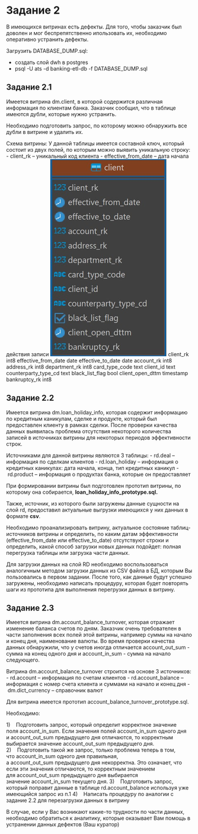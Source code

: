 #  Задание 2
В имеющихся витринах есть дефекты. Для того, чтобы заказчик был доволен и мог беспрепятственно ипользовать их, необходимо оперативно устранить дефекты.

Загрузить DATABASE_DUMP.sql:
- создать слой dwh в postgres
- psql -U ats -d banking-etl-db -f DATABASE_DUMP.sql
## **Задание 2.1**

Имеется витрина dm.client, в которой содержится различная информация по клиентам банка. Заказчик сообщил, что в таблице имеются дубли, которые нужно устранить.

Необходимо подготовить запрос, по которому можно обнаружить все дубли в витрине и удалить их.

Схема витрины:
У данной таблицы имеется составной ключ, который состоит из двух полей, по которым можно выявить уникальную строку:
- client_rk – уникальный код клиента
- effective_from_date – дата начала действия записи
![alt text](Screenshot_1.jpg)
client_rk int8
effective_from_date date
effective_to_date date
account_rk int8
address_rk int8
department_rk int8
card_type_code text
client_id text
counterparty_type_cd text
black_list_flag bool
client_open_dttm timestamp
bankruptcy_rk int8
## **Задание 2.2**
Имеется витрина dm.loan_holiday_info, которая содержит информацию по кредитным каникулам, сделке и продукте, который был предоставлен клиенту в рамках сделки. После проверки качества данных выявилась проблема отсутствия некоторого количества записей в источниках витрины для некоторых периодов эффективности строк.

Источниками для данной витрины являются 3 таблицы:
- rd.deal – информация по сделкам клиентов
- rd.loan_holiday – информация о кредитных каникулах: дата начала, конца, тип кредитных каникул
- rd.product – информация о продуктах банка, которые он предоставляет

При формировании витрины был подготовлен прототип витрины, по которому она собирается, **loan_holiday_info_prototype.sql.**

Также, источник, из которого были загружены данные сущности на слой rd, предоставил актуальные выгрузки имеющихся у них данных в формате **csv**.

Необходимо проанализировать витрину, актуальное состояние таблиц-источников витрины и определить, по каким датам эффективности (effective_from_date или effective_to_date) отсутствуют строки и определить, какой способ загрузки новых данных подойдет: полная перегрузка таблицы или загрузка части данных.

Для загрузки данных на слой RD необходимо воспользоваться аналогичным методом загрузки данных из CSV файла в БД, которым Вы пользовались в первом задании. После того, как данные будут успешно загружены, необходимо написать процедуру, которая будет повторять шаги из прототипа для выполнения перегрузки данных в витрину.
## **Задание 2.3**
Имеется витрина dm.account_balance_turnover, которая отражает изменение баланса счетов по дням. Заказчик очень требователен в части заполнения всех полей этой витрины, например суммы на начало и конец дня, наименование валюты. Во время проверки качества данных обнаружили, что у счетов иногда отличается account_out_sum - сумма на конец одного дня и account_in_sum - сумма на начало следующего.

Витрина dm.account_balance_turnover строится на основе 3 источников:
- rd.account – информация по счетам клиентов
- rd.account_balance – информация с номер счета клиента и суммами на начало и конец дня
- dm.dict_currency – справочник валют

Для витрина имеется прототип account_balance_turnover_prototype.sql.

Необходимо:

1)    Подготовить запрос, который определит корректное значение поля account_in_sum. Если значения полей account_in_sum одного дня и account_out_sum предыдущего дня отличаются, то корректным выбирается значение account_out_sum предыдущего дня.
2)    Подготовить такой же запрос, только проблема теперь в том, что account_in_sum одного дня правильная, а account_out_sum предыдущего дня некорректна. Это означает, что если эти значения отличаются, то корректным значением для account_out_sum предыдущего дня выбирается значение account_in_sum текущего дня.
3)    Подготовить запрос, который поправит данные в таблице rd.account_balance используя уже имеющийся запрос из п.1
4)    Написать процедуру по аналогии с задание 2.2 для перезагрузки данных в витрину

В случае, если у Вас возникают какие-то трудности по части данных, необходимо обратиться к аналитику, которые оказывает Вам помощь в устранении данных дефектов (Ваш куратор)